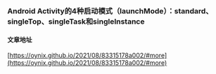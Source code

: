 ### Android Activity的4种启动模式（launchMode）：standard、singleTop、singleTask和singleInstance

#### 文章地址
[https://oynix.github.io/2021/08/83315178a002/#more](https://oynix.github.io/2021/08/83315178a002/#more)
